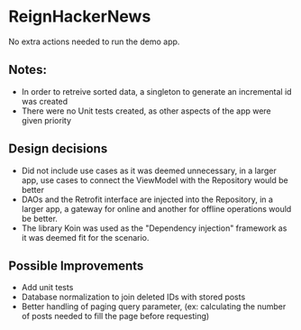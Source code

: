 # ReignHackerNews
No extra actions needed to run the demo app.

## Notes:
- In order to retreive sorted data, a singleton to generate an incremental id was created
- There were no Unit tests created, as other aspects of the app were given priority

## Design decisions
- Did not include use cases as it was deemed unnecessary, in a larger app, use cases to connect the ViewModel with the Repository would be better
- DAOs and the Retrofit interface are injected into the Repository, in a larger app, a gateway for online and another for offline operations would be better.
- The library Koin was used as the "Dependency injection" framework as it was deemed fit for the scenario.

## Possible Improvements
- Add unit tests
- Database normalization to join deleted IDs with stored posts
- Better handling of paging query parameter, (ex: calculating the number of posts needed to fill the page before requesting)
